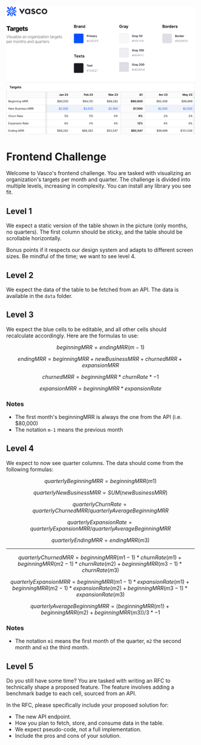 <img src="README.jpg" alt="README" />

# Frontend Challenge

Welcome to Vasco's frontend challenge. You are tasked with visualizing an organization's targets per month and quarter. The challenge is divided into multiple levels, increasing in complexity. You can install any library you see fit.

## Level 1

We expect a static version of the table shown in the picture (only months, no quarters). The first column should be sticky, and the table should be scrollable horizontally.

Bonus points if it respects our design system and adapts to different screen sizes. Be mindful of the time; we want to see level 4.

## Level 2

We expect the data of the table to be fetched from an API. The data is available in the `data` folder.

## Level 3

We expect the blue cells to be editable, and all other cells should recalculate accordingly. Here are the formulas to use:

```math
beginningMRR = endingMRR(m-1)
```

```math
endingMRR = beginningMRR + newBusinessMRR + churnedMRR + expansionMRR
```

```math
churnedMRR = beginningMRR * churnRate * -1
```

```math
expansionMRR = beginningMRR * expansionRate
```

### Notes

- The first month's beginningMRR is always the one from the API (i.e. $80,000)
- The notation `m-1` means the previous month

## Level 4

We expect to now see quarter columns. The data should come from the following formulas:

```math
quarterlyBeginningMRR = beginningMRR(m1)
```

```math
quarterlyNewBusinessMRR = SUM(newBusinessMRR)
```

```math
quarterlyChurnRate = quarterlyChurnedMRR / quarterlyAverageBeginningMRR
```

```math
quarterlyExpansionRate = quarterlyExpansionMRR / quarterlyAverageBeginningMRR
```

```math
quarterlyEndingMRR = endingMRR(m3)
```

---

```math
quarterlyChurnedMRR = beginningMRR(m1-1) * churnRate(m1) + beginningMRR(m2-1) * churnRate(m2) + beginningMRR(m3-1) * churnRate(m3)
```

```math
quarterlyExpansionMRR = beginningMRR(m1-1) * expansionRate(m1) + beginningMRR(m2-1) * expansionRate(m2) + beginningMRR(m3-1) * expansionRate(m3)
```

```math
quarterlyAverageBeginningMRR = (beginningMRR(m1) + beginningMRR(m2) + beginningMRR(m3)) / 3 * -1
```

### Notes

- The notation `m1` means the first month of the quarter, `m2` the second month and `m3` the third month.

## Level 5

Do you still have some time? You are tasked with writing an RFC to technically shape a proposed feature. The feature involves adding a benchmark badge to each cell, sourced from an API.

In the RFC, please specifically include your proposed solution for:

- The new API endpoint.
- How you plan to fetch, store, and consume data in the table.
- We expect pseudo-code, not a full implementation.
- Include the pros and cons of your solution.
